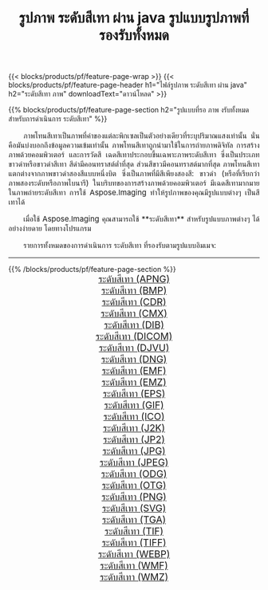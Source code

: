 ﻿---
title: รูปภาพ ระดับสีเทา ผ่าน java รูปแบบรูปภาพที่รองรับทั้งหมด 
weight: 3920
url: /th/java/grayscale/ 
lang: th
langdirlevel: 2
locales: zh-hans,ja,it,ru,de,es,fr,nl,id,lt,pl,pt,vi,tr,ko,zh-hant,ar,hi,th,sv,cs,uk,he
description: เมื่อใช้ Aspose.Imaging คุณสามารถ ระดับสีเทา ภาพได้อย่างง่ายดายผ่าน java
---

{{< blocks/products/pf/feature-page-wrap >}}
{{< blocks/products/pf/feature-page-header h1="ไฟล์รูปภาพ ระดับสีเทา ผ่าน java" h2="ระดับสีเทา ภาพ" downloadText="ดาวน์โหลด" >}}


{{% blocks/products/pf/feature-page-section  h2="รูปแบบที่รอ ภาพ งรับทั้งหมดสำหรับการดำเนินการ ระดับสีเทา" %}}
<p align="justify" style="text-indent:2em;font-size:15px;">
ภาพโทนสีเทาเป็นภาพที่ค่าของแต่ละพิกเซลเป็นตัวอย่างเดียวที่ระบุปริมาณแสงเท่านั้น นั่นคือมันบ่งบอกถึงข้อมูลความเข้มเท่านั้น ภาพโทนสีเทาถูกนำมาใช้ในการถ่ายภาพดิจิทัล การสร้างภาพด้วยคอมพิวเตอร์ และการวัดสี เฉดสีเทาประกอบขึ้นเฉพาะภาพระดับสีเทา ซึ่งเป็นประเภทขาวดำหรือขาวดำสีเทา สีดำมีคอนทราสต์ต่ำที่สุด ส่วนสีขาวมีคอนทราสต์มากที่สุด ภาพโทนสีเทาแตกต่างจากภาพขาวดำสองสีแบบหนึ่งบิต ซึ่งเป็นภาพที่มีสีเพียงสองสี: ขาวดำ (หรือที่เรียกว่าภาพสองระดับหรือภาพไบนารี) ในบริบทของการสร้างภาพด้วยคอมพิวเตอร์ มีเฉดสีเทามากมายในภาพถ่ายระดับสีเทา การใช้ Aspose.Imaging ทำให้รูปภาพของคุณมีรูปแบบต่างๆ เป็นสีเทาได้
</p>
<p align="justify" style="text-indent:2em;font-size:15px;">
เมื่อใช้ Aspose.Imaging คุณสามารถใช้ **ระดับสีเทา** สำหรับรูปแบบภาพต่างๆ ได้อย่างง่ายดาย โดยทางโปรแกรม
</p>
<p align="justify" style="text-indent:2em;font-size:15px;">
รายการทั้งหมดของการดำเนินการ ระดับสีเทา ที่รองรับตามรูปแบบอิมเมจ:
</p>
<hr/>
{{% /blocks/products/pf/feature-page-section %}}
<div class="container-fluid productfamilypage bg-gray">
    <div class="convertypes bg-gray agp-content section">
        <div class="container">
		<div class="row other-converters" style="gap: 10px;font-size: 19px;text-align:center;">
		    <div class='col-md-2 other-converter remove-lp remove-rp'><a href="/imaging/th/java/grayscale/apng/" style="padding:15px;">ระดับสีเทา (APNG)</a></div><div class='col-md-2 other-converter remove-lp remove-rp'><a href="/imaging/th/java/grayscale/bmp/" style="padding:15px;">ระดับสีเทา (BMP)</a></div><div class='col-md-2 other-converter remove-lp remove-rp'><a href="/imaging/th/java/grayscale/cdr/" style="padding:15px;">ระดับสีเทา (CDR)</a></div><div class='col-md-2 other-converter remove-lp remove-rp'><a href="/imaging/th/java/grayscale/cmx/" style="padding:15px;">ระดับสีเทา (CMX)</a></div><div class='col-md-2 other-converter remove-lp remove-rp'><a href="/imaging/th/java/grayscale/dib/" style="padding:15px;">ระดับสีเทา (DIB)</a></div><div class='col-md-2 other-converter remove-lp remove-rp'><a href="/imaging/th/java/grayscale/dicom/" style="padding:15px;">ระดับสีเทา (DICOM)</a></div><div class='col-md-2 other-converter remove-lp remove-rp'><a href="/imaging/th/java/grayscale/djvu/" style="padding:15px;">ระดับสีเทา (DJVU)</a></div><div class='col-md-2 other-converter remove-lp remove-rp'><a href="/imaging/th/java/grayscale/dng/" style="padding:15px;">ระดับสีเทา (DNG)</a></div><div class='col-md-2 other-converter remove-lp remove-rp'><a href="/imaging/th/java/grayscale/emf/" style="padding:15px;">ระดับสีเทา (EMF)</a></div><div class='col-md-2 other-converter remove-lp remove-rp'><a href="/imaging/th/java/grayscale/emz/" style="padding:15px;">ระดับสีเทา (EMZ)</a></div><div class='col-md-2 other-converter remove-lp remove-rp'><a href="/imaging/th/java/grayscale/eps/" style="padding:15px;">ระดับสีเทา (EPS)</a></div><div class='col-md-2 other-converter remove-lp remove-rp'><a href="/imaging/th/java/grayscale/gif/" style="padding:15px;">ระดับสีเทา (GIF)</a></div><div class='col-md-2 other-converter remove-lp remove-rp'><a href="/imaging/th/java/grayscale/ico/" style="padding:15px;">ระดับสีเทา (ICO)</a></div><div class='col-md-2 other-converter remove-lp remove-rp'><a href="/imaging/th/java/grayscale/j2k/" style="padding:15px;">ระดับสีเทา (J2K)</a></div><div class='col-md-2 other-converter remove-lp remove-rp'><a href="/imaging/th/java/grayscale/jp2/" style="padding:15px;">ระดับสีเทา (JP2)</a></div><div class='col-md-2 other-converter remove-lp remove-rp'><a href="/imaging/th/java/grayscale/jpg/" style="padding:15px;">ระดับสีเทา (JPG)</a></div><div class='col-md-2 other-converter remove-lp remove-rp'><a href="/imaging/th/java/grayscale/jpeg/" style="padding:15px;">ระดับสีเทา (JPEG)</a></div><div class='col-md-2 other-converter remove-lp remove-rp'><a href="/imaging/th/java/grayscale/odg/" style="padding:15px;">ระดับสีเทา (ODG)</a></div><div class='col-md-2 other-converter remove-lp remove-rp'><a href="/imaging/th/java/grayscale/otg/" style="padding:15px;">ระดับสีเทา (OTG)</a></div><div class='col-md-2 other-converter remove-lp remove-rp'><a href="/imaging/th/java/grayscale/png/" style="padding:15px;">ระดับสีเทา (PNG)</a></div><div class='col-md-2 other-converter remove-lp remove-rp'><a href="/imaging/th/java/grayscale/svg/" style="padding:15px;">ระดับสีเทา (SVG)</a></div><div class='col-md-2 other-converter remove-lp remove-rp'><a href="/imaging/th/java/grayscale/tga/" style="padding:15px;">ระดับสีเทา (TGA)</a></div><div class='col-md-2 other-converter remove-lp remove-rp'><a href="/imaging/th/java/grayscale/tif/" style="padding:15px;">ระดับสีเทา (TIF)</a></div><div class='col-md-2 other-converter remove-lp remove-rp'><a href="/imaging/th/java/grayscale/tiff/" style="padding:15px;">ระดับสีเทา (TIFF)</a></div><div class='col-md-2 other-converter remove-lp remove-rp'><a href="/imaging/th/java/grayscale/webp/" style="padding:15px;">ระดับสีเทา (WEBP)</a></div><div class='col-md-2 other-converter remove-lp remove-rp'><a href="/imaging/th/java/grayscale/wmf/" style="padding:15px;">ระดับสีเทา (WMF)</a></div><div class='col-md-2 other-converter remove-lp remove-rp'><a href="/imaging/th/java/grayscale/wmz/" style="padding:15px;">ระดับสีเทา (WMZ)</a></div>
                </div>
        </div>
    </div>
</div>
<br/>
